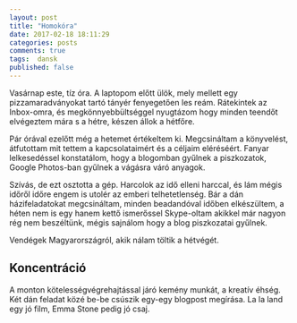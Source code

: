 ```yaml
---
layout: post
title: "Homokóra"
date: 2017-02-18 18:11:29
categories: posts
comments: true
tags:  dansk
published: false
---
```


Vasárnap este, tíz óra. A laptopom előtt ülök, mely mellett egy pizzamaradványokat tartó tányér fenyegetően les reám. Rátekintek az Inbox-omra, és megkönnyebbültséggel nyugtázom hogy minden teendőt elvégeztem mára s a hétre, készen állok a hétfőre.

Pár órával ezelőtt még a hetemet értékeltem ki. Megcsináltam a könyvelést, átfutottam mit tettem a kapcsolataimért és a céljaim eléréséért. Fanyar lelkesedéssel konstatálom, hogy a blogomban gyűlnek a piszkozatok, Google Photos-ban gyűlnek a vágásra váró anyagok.

Szívás, de ezt osztotta a gép. Harcolok az idő elleni harccal, és lám mégis időről időre engem is utolér az emberi telhetetlenség. Bár a dán házifeladatokat megcsináltam, minden beadandóval időben elkészültem, a héten nem is egy hanem kettő ismerőssel Skype-oltam akikkel már nagyon rég nem beszéltünk, mégis sajnálom hogy a blog piszkozatai gyűlnek.

Vendégek Magyarországról, akik nálam töltik a hétvégét.

## Koncentráció

A monton kötelességvégrehajtással járó kemény munkát, a kreatív éhség. Két dán feladat közé be-be csúszik egy-egy blogpost megírása. La la land egy jó film, Emma Stone pedig jó csaj.

